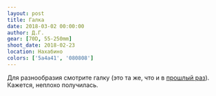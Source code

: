 ```yaml
---
layout: post
title: Галка
date: 2018-03-02 00:00:00
author: Д.Г.
gear: [70D, 55-250mm]
shoot_date: 2018-02-23
location: Нахабино
colors: ['5a4a41', '080808']
---
```

Для разнообразия смотрите галку (это та же, что и в [прошлый раз](https://www.dxfoto.ru/2018/02/25.html)). Кажется, неплохо получилась.  
